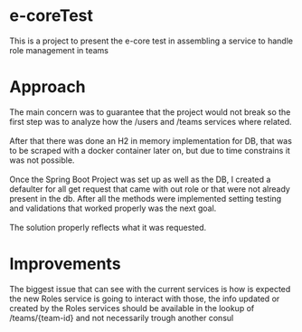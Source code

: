 # e-coreTest
This is a project to present the e-core test in assembling a service to handle role management in teams
# Approach
The main concern was to guarantee that the project would not break so the first step was to analyze how the /users and /teams services where related. <br>
<br>
After that there was done an H2 in memory implementation for DB, that was to be scraped with a docker container later on, but due to time constrains it was not possible.<br>
<br>
Once the Spring Boot Project was set up as well as the DB, I created a defaulter for all get request that came with out role or that were not already present in the db. After all the methods were implemented setting testing and validations that worked properly was the next goal.  
<br>
The solution properly reflects what it was requested. 

# Improvements

The biggest issue that can see with the current services is how is expected the new Roles service is going to interact with those, the info updated or created by the Roles services should be available in the lookup of /teams/{team-id} and not necessarily trough another consul 